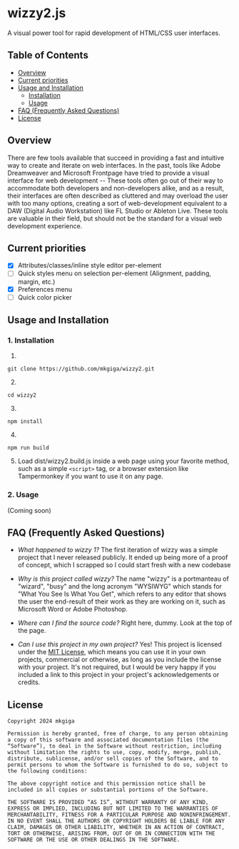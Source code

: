 # wizzy2.js
A visual power tool for rapid development of HTML/CSS user interfaces.

## Table of Contents
- [Overview](#overview)
- [Current priorities](#current-priorities)
- [Usage and Installation](#usage-and-installation)
  - [Installation](#1-installation)
  - [Usage](#2-usage)
- [FAQ (Frequently Asked Questions)](#faq-frequently-asked-questions)
- [License](#license)

## Overview
There are few tools available that succeed in providing a fast and intuitive way to create and iterate on web interfaces. In the past, tools like Adobe Dreamweaver and Microsoft Frontpage have tried to provide a visual interface for web development -- These tools often go out of their way to accommodate both developers and non-developers alike, and as a result, their interfaces are often described as cluttered and may overload the user with too many options, creating a sort of web-development equivalent to a DAW (Digital Audio Workstation) like FL Studio or Ableton Live. These tools are valuable in their field, but should not be the standard for a visual web development experience.

## Current priorities
- [x] Attributes/classes/inline style editor per-element
- [ ] Quick styles menu on selection per-element (Alignment, padding, margin, etc.)
- [x] Preferences menu
- [ ] Quick color picker

## Usage and Installation

### 1. Installation
1. 
  ```
  git clone https://github.com/mkgiga/wizzy2.git
  ```
2. 
  ```
  cd wizzy2
  ```
3. 
  ```
  npm install
  ```
4. 
  ```
  npm run build
  ```

5. Load dist/wizzy2.build.js inside a web page using your favorite method, such as a simple `<script>` tag, or a browser extension like Tampermonkey if you want to use it on any page.

### 2. Usage
(Coming soon)

## FAQ (Frequently Asked Questions)
- *What happened to wizzy 1?*
  The first iteration of wizzy was a simple project that I never released publicly. It ended up being more of a proof of concept, which I scrapped so I could start fresh with a new codebase

- *Why is this project called wizzy?*
  The name "wizzy" is a portmanteau of "wizard", "busy" and the long acronym "WYSIWYG" which stands for "What You See Is What You Get", which refers to any editor that shows the user the end-result of their work as they are working on it, such as Microsoft Word or Adobe Photoshop.

- *Where can I find the source code?*
  Right here, dummy. Look at the top of the page.

- *Can I use this project in my own project?*
  Yes! This project is licensed under the [MIT License](#license), which means you can use it in your own projects, commercial or otherwise, as long as you include the license with your project. It's not required, but I would be very happy if you included a link to this project in your project's acknowledgements or credits.

## License

```
Copyright 2024 mkgiga

Permission is hereby granted, free of charge, to any person obtaining a copy of this software and associated documentation files (the “Software”), to deal in the Software without restriction, including without limitation the rights to use, copy, modify, merge, publish, distribute, sublicense, and/or sell copies of the Software, and to permit persons to whom the Software is furnished to do so, subject to the following conditions:

The above copyright notice and this permission notice shall be included in all copies or substantial portions of the Software.

THE SOFTWARE IS PROVIDED “AS IS”, WITHOUT WARRANTY OF ANY KIND, EXPRESS OR IMPLIED, INCLUDING BUT NOT LIMITED TO THE WARRANTIES OF MERCHANTABILITY, FITNESS FOR A PARTICULAR PURPOSE AND NONINFRINGEMENT. IN NO EVENT SHALL THE AUTHORS OR COPYRIGHT HOLDERS BE LIABLE FOR ANY CLAIM, DAMAGES OR OTHER LIABILITY, WHETHER IN AN ACTION OF CONTRACT, TORT OR OTHERWISE, ARISING FROM, OUT OF OR IN CONNECTION WITH THE SOFTWARE OR THE USE OR OTHER DEALINGS IN THE SOFTWARE.
```